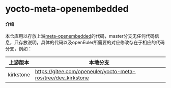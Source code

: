 # yocto-meta-openembedded

#### 介绍

本仓库用以存放上游[meta-openembedded](https://git.openembedded.org/meta-openembedded)的代码，master分支无任何代码信息，只存放说明，具体的代码以及openEuler所需要的对应修改存在于相应的代码分支，例如：

| 上游版本      | 本地分支          |
|-----------|---------------|
| kirkstone | https://gitee.com/openeuler/yocto-meta-ros/tree/dev_kirkstone |
